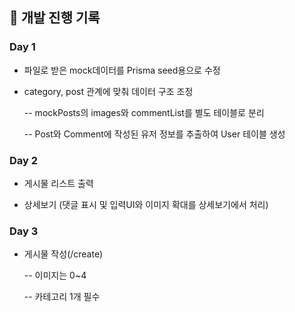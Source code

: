 ## 📅 개발 진행 기록

### Day 1

- 파일로 받은 mock데이터를 Prisma seed용으로 수정

- category, post 관계에 맞춰 데이터 구조 조정

  -- mockPosts의 images와 commentList를 별도 테이블로 분리

  -- Post와 Comment에 작성된 유저 정보를 추출하여 User 테이블 생성

### Day 2

- 게시물 리스트 출력

- 상세보기 (댓글 표시 및 입력UI와 이미지 확대를 상세보기에서 처리)

### Day 3

- 게시물 작성(/create)

  -- 이미지는 0~4

  -- 카테고리 1개 필수
